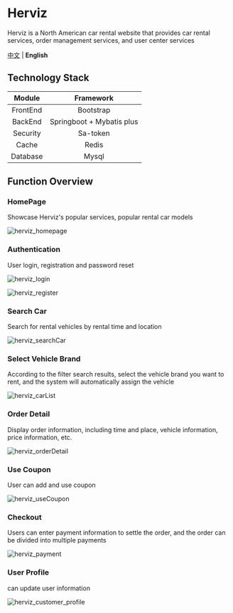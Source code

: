 # Herviz
Herviz is a North American car rental website that provides car rental services, order management services, and user center services

[中文](https://github.com/Rootian/Herviz/blob/master/README_zh.md) | **English**

## Technology Stack

|  Module  |         Framework         |
| :------: | :-----------------------: |
| FrontEnd |         Bootstrap         |
| BackEnd  | Springboot + Mybatis plus |
| Security |         Sa-token          |
|  Cache   |           Redis           |
| Database |           Mysql           |



## Function Overview

### HomePage

Showcase Herviz's popular services, popular rental car models

![herviz_homepage](assets/herviz_homepage.png)



### Authentication

User login, registration and password reset

![herviz_login](assets/herviz_login.png)

![herviz_register](assets/herviz_register.png)



### Search Car

Search for rental vehicles by rental time and location

![herviz_searchCar](assets/herviz_searchCar.png)



### Select Vehicle Brand

According to the filter search results, select the vehicle brand you want to rent, and the system will automatically assign the vehicle

![herviz_carList](assets/herviz_carList.png)



### Order Detail

Display order information, including time and place, vehicle information, price information, etc.

![herviz_orderDetail](assets/herviz_orderDetail.png)



### Use Coupon

User can add and use coupon

![herviz_useCoupon](assets/herviz_useCoupon.png)



### Checkout

Users can enter payment information to settle the order, and the order can be divided into multiple payments

![herviz_payment](assets/herviz_payment.png)



### User Profile

can update user information

![herviz_customer_profile](assets/herviz_customer_profile.png)

